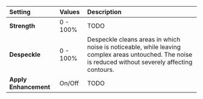 | Setting               | Values   | Description                                                                                                                                           |
| :-------------------- | :------- | :---------------------------------------------------------------------------------------------------------------------------------------------------- |
| **Strength**          | 0 - 100% | TODO                                                                                                                                                  |
| **Despeckle**         | 0 - 100% | Despeckle cleans areas in which noise is noticeable, while leaving complex areas untouched. The noise is reduced without severely affecting contours. |
| **Apply Enhancement** | On/Off   | TODO








<!--examples-->
